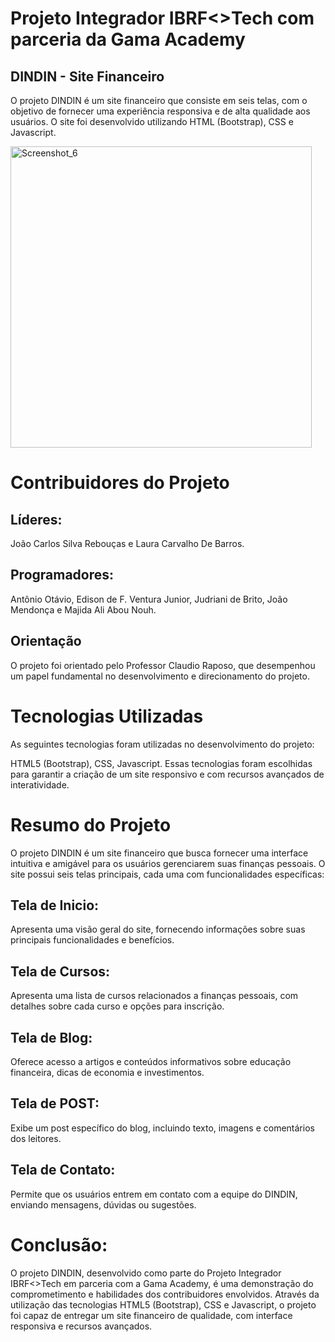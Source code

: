 # Projeto Integrador IBRF<>Tech com parceria da Gama Academy
## DINDIN - Site Financeiro 
O projeto DINDIN é um site financeiro que consiste em seis telas, com o objetivo de fornecer uma experiência responsiva e de alta qualidade aos usuários. O site foi desenvolvido utilizando HTML (Bootstrap), CSS e Javascript.

<img width="482" alt="Screenshot_6" src="https://user-images.githubusercontent.com/70778525/236589965-0cedee85-edab-4bf6-9e38-a5d5010a41fb.png">


# Contribuidores do Projeto

## Líderes:
João Carlos Silva Rebouças e
Laura Carvalho De Barros.


## Programadores:
Antônio Otávio,
Edison de F. Ventura Junior,
Judriani de Brito,
João Mendonça e
Majida Ali Abou Nouh.


## Orientação
O projeto foi orientado pelo Professor Claudio Raposo, que desempenhou um papel fundamental no desenvolvimento e direcionamento do projeto.

# Tecnologias Utilizadas
As seguintes tecnologias foram utilizadas no desenvolvimento do projeto:

HTML5 (Bootstrap),
CSS,
Javascript.
 Essas tecnologias foram escolhidas para garantir a criação de um site responsivo e com recursos avançados de interatividade.

# Resumo do Projeto
O projeto DINDIN é um site financeiro que busca fornecer uma interface intuitiva e amigável para os usuários gerenciarem suas finanças pessoais. O site possui seis telas principais, cada uma com funcionalidades específicas:

## Tela de Inicio:
Apresenta uma visão geral do site, fornecendo informações sobre suas principais funcionalidades e benefícios.

## Tela de Cursos: 
Apresenta uma lista de cursos relacionados a finanças pessoais, com detalhes sobre cada curso e opções para inscrição.

## Tela de Blog: 
Oferece acesso a artigos e conteúdos informativos sobre educação financeira, dicas de economia e investimentos.

## Tela de POST: 
 Exibe um post específico do blog, incluindo texto, imagens e comentários dos leitores.

## Tela de Contato:
Permite que os usuários entrem em contato com a equipe do DINDIN, enviando mensagens, dúvidas ou sugestões.
 
 
 # Conclusão:
 O projeto DINDIN, desenvolvido como parte do Projeto Integrador IBRF<>Tech em parceria com a Gama Academy, é uma demonstração do comprometimento e habilidades dos contribuidores envolvidos. Através da utilização das tecnologias HTML5 (Bootstrap), CSS e Javascript, o projeto foi capaz de entregar um site financeiro de qualidade, com interface responsiva e recursos avançados.
